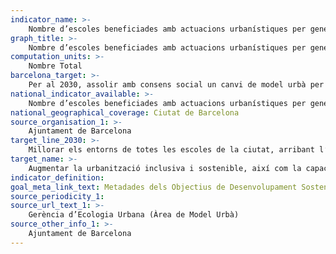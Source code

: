 ```yaml
---
indicator_name: >-
    Nombre d’escoles beneficiades amb actuacions urbanístiques per generar entorns escolars protegits
graph_title: >-
    Nombre d’escoles beneficiades amb actuacions urbanístiques per generar entorns escolars protegits
computation_units: >-
    Nombre Total
barcelona_target: >-
    Per al 2030, assolir amb consens social un canvi de model urbà per disposar d’un espai públic més saludable i més sostenible, especialment a l’entorn de les escoles
national_indicator_available: >-
    Nombre d’escoles beneficiades amb actuacions urbanístiques per generar entorns escolars protegits
national_geographical_coverage: Ciutat de Barcelona 
source_organisation_1: >-
    Ajuntament de Barcelona
target_line_2030: >-
    Millorar els entorns de totes les escoles de la ciutat, arribant l’any 2025 a 200 escoles amb actuacions per generar entorns protegits
target_name: >-
    Augmentar la urbanització inclusiva i sostenible, així com la capacitat de planificar i gestionar de manera participativa, integrada i sostenible els assentaments humans a tots els països
indicator_definition:
goal_meta_link_text: Metadades dels Objectius de Desenvolupament Sostenible de les Nacions Unides (pdf 894kB)
source_periodicity_1:
source_url_text_1: >-
    Gerència d’Ecologia Urbana (Àrea de Model Urbà)
source_other_info_1: >-
    Ajuntament de Barcelona
---
```

